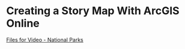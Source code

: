 <h1>Creating a Story Map With ArcGIS Online</h1>

<a href="NP_Story_Maps.zip">Files for Video - National Parks</a>
